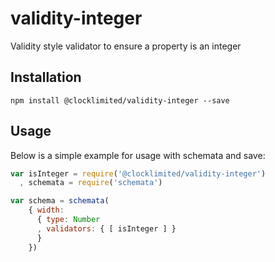 # validity-integer

Validity style validator to ensure a property is an integer

## Installation

```
npm install @clocklimited/validity-integer --save
```

## Usage

Below is a simple example for usage with schemata and save:

``` js
var isInteger = require('@clocklimited/validity-integer')
  , schemata = require('schemata')

var schema = schemata(
    { width:
      { type: Number
      , validators: { [ isInteger ] }
      }
    })
```
